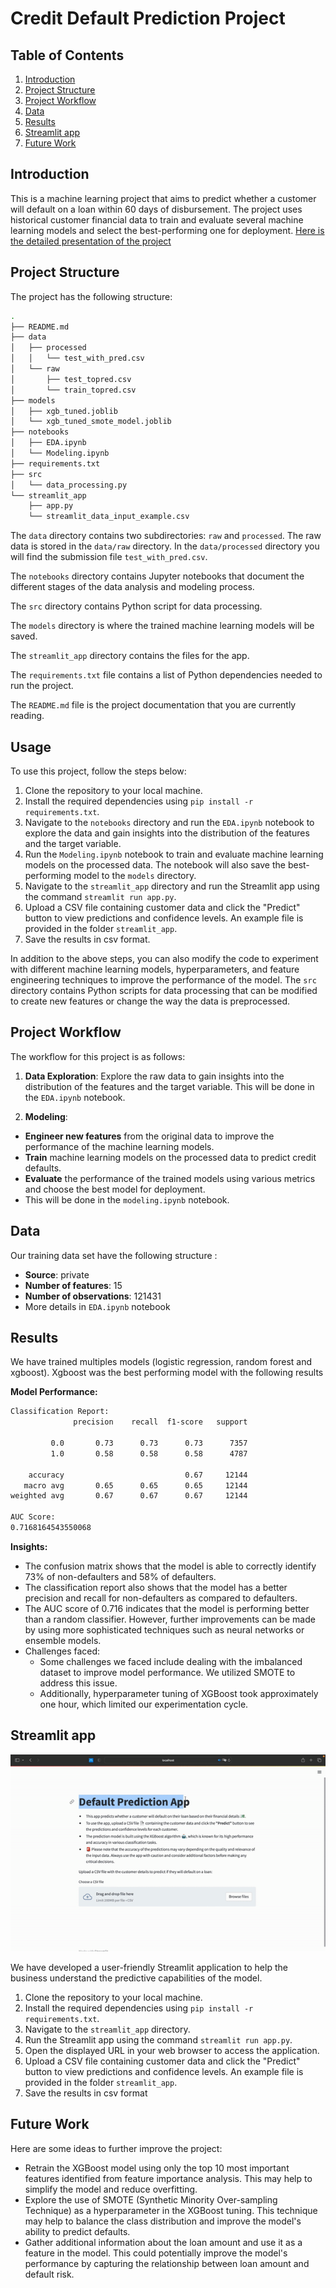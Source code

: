 # Credit Default Prediction Project

Table of Contents
-----------------

1.  [Introduction](#introduction)
2.  [Project Structure](#project-structure)
3.  [Project Workflow](#project-workflow)
4.  [Data](#data)
6.  [Results](#results)
7.  [Streamlit app](#streamlit-app)
9.  [Future Work](#future-work)


## Introduction

This is a machine learning project that aims to predict whether a customer will default on a loan within 60 days of disbursement. The project uses historical customer financial data to train and evaluate several machine learning models and select the best-performing one for deployment.
[Here is the detailed presentation of the project](./Project%20presentation.pdf)

## Project Structure

The project has the following structure:

```bash
.
├── README.md
├── data
│   ├── processed
│   │   └── test_with_pred.csv
│   └── raw
│       ├── test_topred.csv
│       └── train_topred.csv
├── models
│   ├── xgb_tuned.joblib
│   └── xgb_tuned_smote_model.joblib
├── notebooks
│   ├── EDA.ipynb
│   └── Modeling.ipynb
├── requirements.txt
├── src
│   └── data_processing.py
└── streamlit_app
    ├── app.py
    └── streamlit_data_input_example.csv
```


The `data` directory contains two subdirectories: `raw` and `processed`. The raw data is stored in the `data/raw` directory. In the `data/processed` directory you will find the submission file `test_with_pred.csv`. 

The `notebooks` directory contains Jupyter notebooks that document the different stages of the data analysis and modeling process.

The `src` directory contains Python script for data processing.

The `models` directory is where the trained machine learning models will be saved.

The `streamlit_app` directory contains the files for the app.

The `requirements.txt` file contains a list of Python dependencies needed to run the project.

The `README.md` file is the project documentation that you are currently reading.

## Usage 
To use this project, follow the steps below:

1. Clone the repository to your local machine.
2. Install the required dependencies using `pip install -r requirements.txt`.
3. Navigate to the `notebooks` directory and run the `EDA.ipynb` notebook to explore the data and gain insights into the distribution of the features and the target variable.
4. Run the `Modeling.ipynb` notebook to train and evaluate machine learning models on the processed data. The notebook will also save the best-performing model to the `models` directory.
5. Navigate to the `streamlit_app` directory and run the Streamlit app using the command `streamlit run app.py`.
6. Upload a CSV file containing customer data and click the "Predict" button to view predictions and confidence levels. An example file is provided in the folder `streamlit_app`.
7. Save the results in csv format.

In addition to the above steps, you can also modify the code to experiment with different machine learning models, hyperparameters, and feature engineering techniques to improve the performance of the model. The `src` directory contains Python scripts for data processing that can be modified to create new features or change the way the data is preprocessed.

## Project Workflow
The workflow for this project is as follows:

1. **Data Exploration**: Explore the raw data to gain insights into the distribution of the features and the target variable. This will be done in the `EDA.ipynb` notebook.

2. **Modeling**: 
- **Engineer new features** from the original data to improve the performance of the machine learning models.
- **Train** machine learning models on the processed data to predict credit defaults. 
- **Evaluate** the performance of the trained models using various metrics and choose the best model for deployment.
- This will be done in the `modeling.ipynb` notebook.

## Data

Our training data set have the following structure : 
*   **Source**: private
*   **Number of features**: 15
*   **Number of observations**: 121431
*   More details in `EDA.ipynb` notebook 


## Results

We have trained multiples models (logistic regression, random forest and xgboost). Xgboost was the best performing model with the following results 

**Model Performance:**
```bash
Classification Report:
              precision    recall  f1-score   support

         0.0       0.73      0.73      0.73      7357
         1.0       0.58      0.58      0.58      4787

    accuracy                           0.67     12144
   macro avg       0.65      0.65      0.65     12144
weighted avg       0.67      0.67      0.67     12144

AUC Score:
0.7168164543550068
```

**Insights:**
- The confusion matrix shows that the model is able to correctly identify 73% of non-defaulters and 58% of defaulters. 
- The classification report also shows that the model has a better precision and recall for non-defaulters as compared to defaulters. 
- The AUC score of 0.716 indicates that the model is performing better than a random classifier. However, further improvements can be made by using more sophisticated techniques such as neural networks or ensemble models. 
- Challenges faced:
    - Some challenges we faced include dealing with the imbalanced dataset to improve model performance. We utilized SMOTE to address this issue. 
    - Additionally, hyperparameter tuning of XGBoost took approximately one hour, which limited our experimentation cycle.

## Streamlit app

![Demo of the Streamlit App](streamlit_app/demo_streamlit_app.gif)

We have developed a user-friendly Streamlit application to help the business understand the predictive capabilities of the model.
1.  Clone the repository to your local machine.
2.  Install the required dependencies using `pip install -r requirements.txt`.
3.  Navigate to the `streamlit_app` directory.
4.  Run the Streamlit app using the command `streamlit run app.py`.
5.  Open the displayed URL in your web browser to access the application.
6.  Upload a CSV file containing customer data and click the "Predict" button to view predictions and confidence levels. An example file is provided in the folder `streamlit_app`.
7.  Save the results in csv format

## Future Work

Here are some ideas to further improve the project:

- Retrain the XGBoost model using only the top 10 most important features identified from feature importance analysis. This may help to simplify the model and reduce overfitting. 
- Explore the use of SMOTE (Synthetic Minority Over-sampling Technique) as a hyperparameter in the XGBoost tuning. This technique may help to balance the class distribution and improve the model's ability to predict defaults.
- Gather additional information about the loan amount and use it as a feature in the model. This could potentially improve the model's performance by capturing the relationship between loan amount and default risk.
